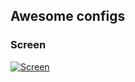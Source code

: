 ## Awesome configs
### Screen
[![Screen](https://raw.githubusercontent.com/warlock90000/awesome/master/screenshot.png)](https://raw.githubusercontent.com/warlock90000/awesome/master/screenshot.png)
